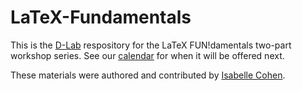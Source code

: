 # LaTeX-Fundamentals

This is the [D-Lab](http://dlab.berkeley.edu/) respository for the LaTeX FUN!damentals two-part workshop series. See our [calendar](http://dlab.berkeley.edu/calendar-node-field-date) for when it will be offered next.

These materials were authored and contributed by [Isabelle Cohen](http://dlab.berkeley.edu/people/isabelle-cohen). 